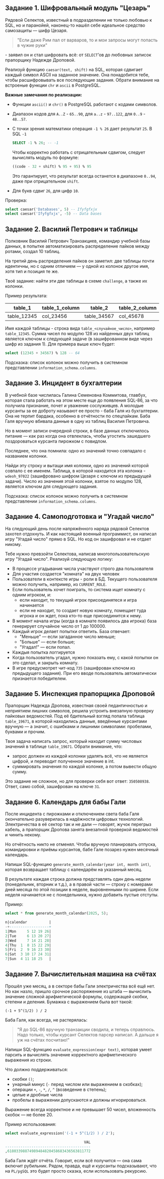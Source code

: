## Задание 1. Шифровальный модуль "Цезарь"

Рядовой Селектов, известный в подразделении не только любовью к SQL, но и паранойей, наконец-то нашёл себе идеальное средство самозащиты — шифр Цезаря.

> "Если даже Рим пал от варваров, то и мои запросы могут попасть в чужие руки"

\- заявил он и стал шифровать всё: от `SELECT`’ов до любовных записок прапорщику Надежде Дроповой.

Реализуй функцию `caesar(text, shift)` на SQL, которая сдвигает каждый символ ASCII на заданное значение. Она понадобится тебе, чтобы расшифровывать все последующие задания. Обрати внимание на встроеные функции `chr` и `ascii` в PostgreSQL.

**Важные замечания по реализации:**

- Функции `ascii()` и `chr()` в PostgreSQL работают с кодами символов.
- Диапазон кодов для `A..Z` - `65..90`, для `a..z` - `97..122`, для `0..9` - `48..57`.
- С точки зрения математики операция `-1 % 26` дает результат `25`. В SQL `-1`

  ```sql
  SELECT -1 % 26; -- -1
  ```

  Чтобы корректно работать с отрицательным сдвигом, следует вычислять модуль по формуле:

  ```sql
  ((code - 32 + shift) % 95 + 95) % 95
  ```

  Это гарантирует, что результат всегда останется в диапазоне `0..94`, даже при отрицательном `shift`.

- Для букв сдвиг `26`, для цифр `10`.

Проверка:

```sql
select caesar('Databases', 5) -- Ifyfgfxjx
select caesar('Ifyfgfxjx', -5) -- Data bases
```

## Задание 2. Василий Петрович и таблицы

Полковник Василий Петрович Транзакциев, командир учебной базы данных, в попытке автоматизировать распределение пайков между ротами, создал 10 таблиц.

На третий день распределения пайков он заметил: две таблицы почти идентичны, но с одним отличием — у одной из колонок другое имя, хотя тип и позиция те же.

Твоё задание: найти эти две таблицы в схеме `challenge`, а также их колонки.

Пример результата:

| table_1     | table_1_column | table_2     | table_2_column |
| ----------- | -------------- | ----------- | -------------- |
| table_12345 | col_23456      | table_34567 | col_45678      |

Имя каждой таблицы - строка вида `table_<случайное_число>`, например `table_12345`. Сумма чисел по модулю 128 из найденных двух таблиц является ключом к следующей задаче (в зашифрованном виде через шифр из задания 1). Для примера выше ключ будет:

```sql
select (12345 + 34567) % 128 -- 64
```

Подсказка: список колонок можно получить в системном представлении `information_schema.columns`.

## Задание 3. Инцидент в бухгалтерии

В учебной базе числилась Галина Семеновна Коммитова, главбух, которая стала работать на этом месте еще до появления SQL-86, за что получила признание, почет и уважение сослуживцев. А молодые курсанты за ее доброту называют ее просто - баба Галя из бухгалтерии. Она не терпит бардака, особенно в отчётности по спецпайкам. Баба Галя вручную вбивала данные в одну из таблиц Василия Петровича.

Но в момент записи очередной строки, в базе данных отключилось питание — как раз когда она отвлеклась, чтобы угостить зашедшего поздороваться курсанта пирожком с повидлом.

Последнее, что она помнила: одно из значений точно совпадало с названием колонки.

Найди эту строку и вытащи имя колонки, одно из значений которой совпало с ее именем. Таблица, в которой находится эта колонка - `wdeoh_97022` (зашифровано шифром Цезаря с ключом из предыдущей задачи). Число из значения этой колонки, взятое по модулю 128, является ключом для следующего задания.

Подсказка: список колонок можно получить в системном представлении `information_schema.columns`.

## Задание 4. Самоподготовка и "Угадай число"

На следующий день после напряжённого наряда рядовой Селектов захотел отдохнуть. И как настоящий военный программист, он написал игру "Угадай число" прямо в SQL. Но код он зашифровал и не отдает никому.

Тебе нужно превзойти Селектова, написав многопользовательскую игру "Угадай число". Реализуй следующую логику:

- В процессе угадывания числа участвуют строго два пользователя
- Для участия создается "комната" на двух человек
- Пользователи в контексте игры - роли в БД. Текущего пользователя можно получить, например, из `CURRENT_ROLE`.
- Если пользователь хочет поиграть, то система ищет комнату с одним игроком, и:
  - если находит, то текущий игрок присоединятеся и игра начинается
  - если не находит, то создает новую комнату, помещает туда игрока и он ждет, пока кто-то еще присоединится к нему.
- В момент начала игры (когда в комнате появилось два игрока) база генерирует случайное число от 1 до 100000.
- Каждый игрок делает попытки ответить. База отвечает:
  - "Меньше" — если загаданное число меньше;
  - "Больше" — если больше;
  - "Угадал!" — если попал.
- Каждыя попытка логгируется
- Когда пользователь угадал, нужно показать ему, с какой попытки он это сделал, и закрыть комнату.
- В игре предусмотрет чит-код `735` (зашифрован ключом из предыдущего задания). При его вводе пользователь автоматически признается победителем.

## Задание 5. Инспекция прапорщика Дроповой

Прапорщик Надежда Дропова, известная своей педантичностью и неприятием лишних символов, решила устроить внезапную проверку пайковых ведомостей. Под её бдительный взгляд попала таблица `table_19671`, в которой находились данные, введённые курсантами вручную — а значит, с ошибками и лишними символами: пробелами, буквами и прочим.

Твоя задача написать запрос, который находит сумму числовых значений в таблице `table_19671`. Обрати внимание, что:

- запрос должен из каждой колонки удалять всё, что не является цифрой, и переводит полученное значение в int.
- суммировать значения по каждой колонке, а потом вывести общую сумму.

Это задание не сложное, но для проверки себя вот ответ: `350508938`. Ответ, само собой, зашифрован на ключе `31`.

## Задание 6. Календарь для бабы Гали

После инцидента с пирожками и отключением света баба Галя окончательно разуверилась в надёжности цифровых технологий. Электричества в её сектор так и не дали — говорят, жучок перегрыз кабель, а прапорщик Дропова занята внезапной проверкой ведомостей и чинить некому.

Но отчётность никто не отменял. Чтобы вручную планировать отпуска, командировки и приёмы курсантов, бабе Гале позарез нужен месячный календарь.

Напиши SQL-функцию `generate_month_calendar(year int, month int)`, которая возвращает таблицу с календарём на указанный месяц.

В результате каждая строка должна представлять один день недели (понедельник, вторник и т.д.), а в правой части — строку с номерами дней месяца по этой позиции в неделе, выровненными по ширине. Если неделя начинается не с понедельника, нужно добавить пустые отступы.

Пример:

```sql
select * from generate_month_calendar(2025, 5);

n|calendar          |
-+------------------+
1|Mon     5 12 19 26|
2|Tue     6 13 20 27|
3|Wed     7 14 21 28|
4|Thu  1  8 15 22 29|
5|Fri  2  9 16 23 30|
6|Sat  3 10 17 24 31|
7|Sun  4 11 18 25   |
```

## Задание 7. Вычислительная машина на счётах

Прошёл уже месяц, а в секторе бабы Гали электричества всё ещё нет.
Но как назло, пришло срочное распоряжение из штаба — вычислить значение сложной арифметической формулы, содержащей скобки, степени и деления. Бумажка с выражением была вот такой:

```text
(-1 + 5^(1/2) ) / 2
```

Баба Галя, как всегда, не растерялась:

> "Я до SQL-86 вручную транзакции сводила, и теперь справлюсь. Надо только, чтобы курсант Селектов парсер написал. А дальше я уж на счётах посчитаю!"

Напиши SQL-функцию `evaluate_expression(expr text)`, которая умеет парсить и вычислять значение корректного арифметического выражения из строки.

Что должно поддерживаться:

- скобки `()`;
- унарный минус (`-` перед числом или выражением в скобках);
- операции `+`, `-`, `*`, `/`, `^` (возведение в степень);
- целые и дробные числа
- пробелы в выражении допускаются и должны игнорироваться.

Выражение всегда корректное и не превышает 50 чисел, вложенность скобок — не более 20.

Пример использования:

```sql
select evaluate_expression('(-1 + 5^(1/2) ) / 2');

                                    VAL
---------------------------------------
,61803398874989484820458683436563811772
```

Баба Галя ждёт отчёта. Говорит, если всё получится — она сама включит рубильник. Рядом, правда, ещё и курсанты подсказывают, что на `PL/pgSQL` это будет просто сказка, если использовать рекурсию.

